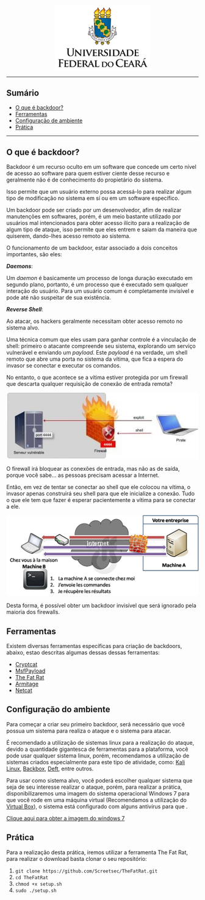 <p align="center">
    <img src="./src/images/ufc-logo.png" alt="Brasão da Universidade Federal do Ceará." width="250px">
</p>

---

## Sumário
- [O que é backdoor?](#O-que-é-backdoor?)
- [Ferramentas](#ferramentas)
- [Configuração de ambiente](#configuração-de-ambiente)
- [Prática](#prática)

---

## O que é backdoor?

Backdoor é um recurso oculto em um software que concede um certo nível de acesso ao software para quem estiver ciente desse recurso e geralmente não é de conhecimento do propietário do sistema.

Isso permite que um usuário externo possa acessá-lo para realizar algum tipo de modificação no sistema em sí ou em um software específico.

Um backdoor pode ser criado por um desenvolvedor, afim de   realizar manutenções em softwares, porém, é um meio bastante utilizado por usuários mal intencionados para obter acesso ilícito para a realização de algum tipo de ataque, isso permite que eles entrem e saiam da maneira que quiserem, dando-lhes acesso remoto ao sistema.

O funcionamento de um backdoor, estar associado a dois conceitos importantes, são eles:

**_Daemons_**:

Um *daemon* é basicamente um processo de longa duração executado em segundo plano, portanto, é um processo que é executado sem qualquer interação do usuário. Para um usuário comum é completamente invisível e pode até não suspeitar de sua existência.
    
**_Reverse Shell_**:

Ao atacar, os hackers geralmente necessitam obter acesso remoto no sistema alvo.

Uma técnica comum que eles usam para ganhar controle é a vinculação de shell: primeiro o atacante compreende seu sistema, explorando um serviço vulnerável e enviando um *payload*. Este *payload* é na verdade, um shell remoto que abre uma porta no sistema da vítima, que fica a espera do invasor se conectar e executar os comandos.

No entanto, o que acontece se a vítima estiver protegida por um firewall que descarta qualquer requisição de conexão de entrada remota?

<p align="center">
    <img src="./src/images/shell_reverse.jpg" alt="" width="600px">
</p>

O firewall irá bloquear as conexões de entrada, mas não as de saída, porque você sabe... as pessoas precisam acessar a Internet.

Então, em vez de tentar se conectar ao shell que ele colocou na vítima, o invasor apenas construirá seu shell para que ele inicialize a conexão. Tudo o que ele tem que fazer é esperar pacientemente a vítima para se conectar a ele.

<p align="center">
    <img src="./src/images/shell_connected.jpg" alt="" width="600px">
</p>

Desta forma, é possível obter um backdoor invisível que será ignorado pela maioria dos firewalls.

## Ferramentas
Existem diversas ferramentas específicas para criação de backdoors, abaixo, estao descritas algumas dessas dessas ferramentas: 
- [Cryptcat](https://tools.kali.org/maintaining-access/cryptcat)
- [MsfPayload](https://www.offensive-security.com/metasploit-unleashed/msfpayload/)
- [The Fat Rat](https://github.com/Screetsec/TheFatRat)
- [Armitage](https://www.offensive-security.com/metasploit-unleashed/armitage/)
- [Netcat](https://nmap.org/ncat/)

## Configuração do ambiente

Para começar a criar seu primeiro backdoor, será necessário que você possua um sistema para realiza o ataque e o sistema para atacar.

É recomendado a utilização de sistemas linux para a realização do ataque, devido a quantidade gigantesca de ferramentas para a plataforma, você pode usar qualquer sistema linux, porém, recomendamos  a utilização de sistemas criados especialmente para este tipo de atividade, como: [Kali Linux](https://www.kali.org/), [Backbox](https://backbox.org/), [Deft](http://www.deftlinux.net/), entre outros.

Para usar como sistema alvo, você poderá escolher qualquer sistema que seja de seu interesse realizar o ataque, porém, para realizar a prática, disponibilizaremos uma imagem do sistema operacional Windows 7 para que você rode em uma máquina virtual (Recomendamos a utilização do [Virtual Box](https://www.virtualbox.org/)), o sistema está configurado com alguns antivírus para que .

[Clique aqui para obter a imagem do windows 7]()

## Prática

Para a realização desta prática, iremos utilizar a ferramenta The Fat Rat, para realizar o download basta clonar o seu repositório:

1. ```git clone https://github.com/Screetsec/TheFatRat.git```
2. ```cd TheFatRat```
3. ```chmod +x setup.sh```
4. ```sudo ./setup.sh```